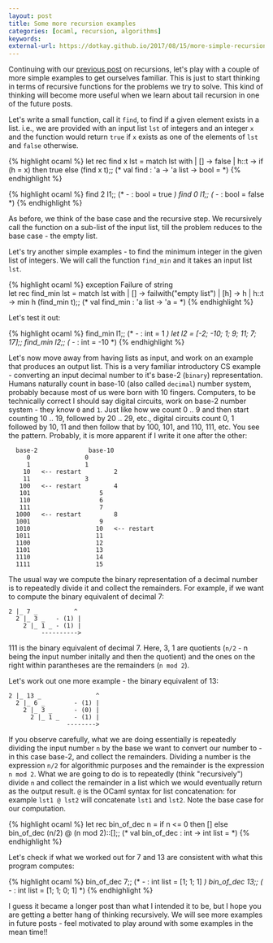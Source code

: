 ```yaml
---
layout: post
title: Some more recursion examples
categories: [ocaml, recursion, algorithms]
keywords:
external-url: https://dotkay.github.io/2017/08/15/more-simple-recursion-examples
---
```


Continuing with our [previous post](http://dotkay.github.io/2017/08/14/ocaml-recursion-simple/) on recursions, let's play with a couple of more simple examples to get ourselves familiar. This is just to start thinking in terms of recursive functions for the problems we try to solve. This kind of thinking will become more useful when we learn about tail recursion in one of the future posts.

Let's write a small function, call it `find`, to find if a given element exists in a list. i.e., we are provided with an input list `lst` of integers and an integer `x` and the function would return `true` if `x` exists as one of the elements of `lst` and `false` otherwise.

{% highlight ocaml %}
let rec find x lst =
  match lst with
  | [] -> false
  | h::t ->
     if (h = x) then true
     else (find x t);;
(* val find : 'a -> 'a list -> bool = <fun> *)
{% endhighlight %}

{% highlight ocaml %}
find 2 l1;;
(* - : bool = true *)
find 0 l1;;
(* - : bool = false *)
{% endhighlight %}

As before, we think of the base case and the recursive step. We recursively call the function on a sub-list of the input list, till the problem reduces to the base case - the empty list.

Let's try another simple examples - to find the minimum integer in the given list of integers. We will call the function `find_min` and it takes an input list `lst`.

{% highlight ocaml %}
exception Failure of string                   
let rec find_min lst =
  match lst with
  | [] -> failwith("empty list")
  | [h] -> h
  | h::t -> min h (find_min t);;
(* val find_min : 'a list -> 'a = <fun> *)
{% endhighlight %}

Let's test it out:

{% highlight ocaml %}
find_min l1;;
(* - : int = 1 *)
let l2 = [-2; -10; 1; 9; 11; 7; 17];;
find_min l2;;
(* - : int = -10 *)
{% endhighlight %}

Let's now move away from having lists as input, and work on an example that produces an output list. This is a very familiar introductory CS example - converting an input decimal number to it's base-2 (`binary`) representation. Humans naturally count in base-10 (also called `decimal`) number system, probably because most of us were born with 10 fingers. Computers, to be technically correct I should say digital circuits, work on base-2 number system - they know `0` and `1`. Just like how we count 0 .. 9 and then start counting 10 .. 19, followed by 20 .. 29, etc., digital circuits  count 0, 1 followed by 10, 11 and then follow that by 100, 101, and 110,  111, etc. You see the pattern. Probably, it is more apparent if I write it one after the other:


      base-2    	   	  base-10
	     0  	  	     0
	     1  	  	     1
	    10 	 <-- restart	     2
	    11 		 	     3
	   100   <-- restart 	     4
	   101 	 	     	     5
	   110 	 	     	     6
	   111 	 	     	     7
	  1000 	 <-- restart 	     8
	  1001 	 	     	     9
	  1010 	 	    	    10   <-- restart
	  1011 	  	       	    11 
	  1100           	    12
	  1101           	    13
	  1110           	    14
	  1111           	    15

The usual way we compute the binary representation of a decimal number is to repeatedly divide it and collect the remainders. For example, if we want to compute the binary equivalent of decimal 7:

    2 |_ 7 _          ^
      2 |_ 3 _   - (1) |
        2 |_ 1 _ - (1) |
             ---------->

111 is the binary equivalent of decimal 7. Here, 3, 1 are quotients (`n/2` - n being the input number initally and then the quotient) and the ones on the right within parantheses are the remainders (`n mod 2`).

Let's work out one more example - the binary equivalent of 13:

    2 |_ 13 _               ^
      2 |_ 6 _        - (1) |
        2 |_ 3 _      - (0) |
          2 |_ 1 _    - (1) |
                    -------->

If you observe carefully, what we are doing essentially is repeatedly dividing the input number `n` by the base we want to convert our number to - in this case base-2, and collect the remainders. Dividing a number is the expression `n/2` for algorithmic purposes and the remainder is the expression `n mod 2`. What we are going to do is to repeatedly (think "recursively") divide `n` and collect the remainder in a list which we would eventually return as the output result. `@` is the OCaml syntax for list concatenation: for example `lst1 @ lst2` will concatenate `lst1` and `lst2`. Note the base case for our computation.

{% highlight ocaml %}
let rec bin_of_dec n =
  if n <= 0 then []
  else bin_of_dec (n/2) @
         (n mod 2)::[];;
(* val bin_of_dec : int -> int list = <fun> *)
{% endhighlight %}

Let's check if what we worked out for 7 and 13 are consistent with what this program computes:

{% highlight ocaml %}
bin_of_dec 7;;
(* - : int list = [1; 1; 1] *)
bin_of_dec 13;;
(* - : int list = [1; 1; 0; 1] *)
{% endhighlight %}

I guess it became a longer post than what I intended it to be, but I hope you are getting a better hang of thinking recursively. We will see more examples in future posts - feel motivated to play around with some examples in the mean time!!